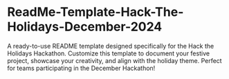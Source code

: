 # ReadMe-Template-Hack-The-Holidays-December-2024
A ready-to-use README template designed specifically for the Hack the Holidays Hackathon. Customize this template to document your festive project, showcase your creativity, and align with the holiday theme. Perfect for teams participating in the December Hackathon!
